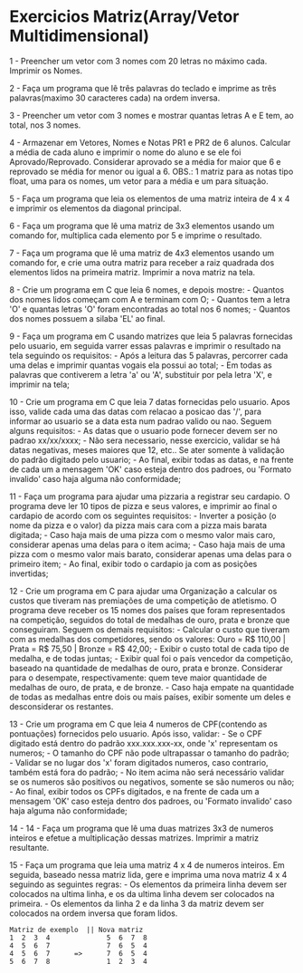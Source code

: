 # Exercicios Matriz(Array/Vetor Multidimensional)

1 - Preencher um vetor com 3 nomes com 20 letras no máximo cada. Imprimir os Nomes.

2 - Faça um programa que lê três palavras do teclado e imprime as três palavras(maximo 30 caracteres cada) na ordem
inversa.

3 - Preencher um vetor com 3 nomes e mostrar quantas letras A e E tem, ao total, nos 3 nomes.

4 - Armazenar em Vetores, Nomes e Notas PR1 e PR2 de 6 alunos. Calcular a média de cada aluno e imprimir o nome do aluno e se ele foi Aprovado/Reprovado. Considerar aprovado se a média for maior que 6 e reprovado se média for menor ou igual a 6. OBS.: 1 matriz para as notas tipo float, uma para os nomes, um vetor para a média e um para situação.

5 - Faça um programa que leia os elementos de uma matriz inteira de 4 x 4 e imprimir os elementos da diagonal principal.

6 - Faça um programa que lê uma matriz de 3x3 elementos usando um comando for, multiplica cada elemento por 5 e imprime o resultado.

7 - Faça um programa que lê uma matriz de 4x3 elementos usando um comando for, e crie uma outra matriz para receber a raiz quadrada dos elementos lidos na primeira matriz. Imprimir a nova matriz na tela. 

8 - Crie um programa em C que leia 6 nomes, e depois mostre:
    - Quantos dos nomes lidos começam com A e terminam com O;
    - Quantos tem a letra 'O' e quantas letras 'O' foram encontradas ao total nos 6 nomes;
    - Quantos dos nomes possuem a silaba 'EL' ao final. 

9 - Faça um programa em C usando matrizes que leia 5 palavras fornecidas pelo usuario, em seguida varrer essas palavras e imprimir o resultado na tela seguindo os requisitos:
    - Após a leitura das 5 palavras, percorrer cada uma delas e imprimir quantas vogais ela possui ao total;
    - Em todas as palavras que contiverem a letra 'a' ou 'A', substituir por pela letra 'X', e imprimir na tela;

10 - Crie um programa em C que leia 7 datas fornecidas pelo usuario. Apos isso, valide cada uma das datas com relacao a posicao das '/', para informar ao usuario se a data esta num padrao valido ou nao. Seguem alguns requisitos:
    - As datas que o usuario pode fornecer devem ser no padrao xx/xx/xxxx;
    - Não sera necessario, nesse exercicio, validar se há datas negativas, meses maiores que 12, etc.. Se ater somente à validação do padrão digitado pelo usuario;
    - Ao final, exibir todas as datas, e na frente de cada um a mensagem 'OK' caso esteja dentro dos padroes, ou 'Formato invalido' caso haja alguma não conformidade;

11 - Faça um programa para ajudar uma pizzaria a registrar seu cardapio. O programa deve ler 10 tipos de pizza e seus valores, e imprimir ao final o cardapio de acordo com os seguintes requisitos:
    - Inverter a posição (o nome da pizza e o valor) da pizza mais cara com a pizza mais barata digitada;
    - Caso haja mais de uma pizza com o mesmo valor mais caro, considerar apenas uma delas para o item acima;
    - Caso haja mais de uma pizza com o mesmo valor mais barato, considerar apenas uma delas para o primeiro item;
    - Ao final, exibir todo o cardapio ja com as posições invertidas;


12 - Crie um programa em C para ajudar uma Organização a calcular os custos que tiveram nas premiações de uma competição de atletismo. O programa deve receber os 15 nomes dos países que foram representados na competição, seguidos do total de medalhas de ouro, prata e bronze que conseguiram. Seguem os demais requisitos: 
    - Calcular o custo que tiveram com as medalhas dos competidores, sendo os valores: Ouro = R$ 110,00 | Prata = R$ 75,50 | Bronze = R$ 42,00;
    - Exibir o custo total de cada tipo de medalha, e de todas juntas;
    - Exibir qual foi o país vencedor da competição, baseado na quantidade de medalhas de ouro, prata e bronze. Considerar para o desempate, respectivamente: quem teve maior quantidade de medalhas de ouro, de prata, e de bronze.
    - Caso haja empate na quantidade de todas as medalhas entre dois ou mais países, exibir somente um deles e desconsiderar os restantes.


13 - Crie um programa em C que leia 4 numeros de CPF(contendo as pontuações) fornecidos pelo usuario. Após isso, validar:
    - Se o CPF digitado está dentro do padrão xxx.xxx.xxx-xx, onde 'x' representam os numeros;
    - O tamanho do CPF não pode ultrapassar o tamanho do padrão;
    - Validar se no lugar dos 'x' foram digitados numeros, caso contrario, também está fora do padrão;
    - No item acima não será necessário validar se os numeros são positivos ou negativos, somente se são numeros ou não;
    - Ao final, exibir todos os CPFs digitados, e na frente de cada um a mensagem 'OK' caso esteja dentro dos padroes, ou 'Formato invalido' caso haja alguma não conformidade;

14 - 14 - Faça um programa que lê uma duas matrizes 3x3 de numeros inteiros e efetue a multiplicação dessas matrizes. Imprimir a matriz resultante.

15 - Faça um programa que leia uma matriz 4 x 4 de numeros inteiros. Em seguida, baseado nessa matriz lida, gere e imprima uma nova matriz 4 x 4 seguindo as seguintes regras: 
    - Os elementos da primeira linha devem ser colocados na ultima linha, e os da ultima linha devem ser colocados na primeira.
    - Os elementos da linha 2 e da linha 3 da matriz devem ser colocados na ordem inversa que foram lidos. 

    Matriz de exemplo  || Nova matriz
    1  2  3  4              5  6  7  8 
    4  5  6  7              7  6  5  4 
    4  5  6  7      =>      7  6  5  4    
    5  6  7  8              1  2  3  4
